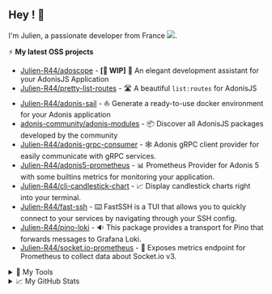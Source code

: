 ## Hey ! 🤙
<div align="">
  <p>
    I'm Julien, a passionate developer from France <img src="https://img.icons8.com/color/15/000000/france.png"/>. 
  </p>
</div>
 
⚡ **My latest OSS projects**
- [Julien-R44/adoscope](https://github.com/Julien-R44/adoscope) - **[🚧 WIP]** 🔭 An elegant development assistant for your AdonisJS Application
- [Julien-R44/pretty-list-routes](https://github.com/Julien-R44/pretty-list-routes) - 🛣️ A beautiful `list:routes` for AdonisJS
- [Julien-R44/adonis-sail](https://github.com/Julien-R44/adonis-sail) - ⛵ Generate a ready-to-use docker environment for your Adonis application
- [adonis-community/adonis-modules](https://github.com/adonisjs-community/adonis-modules) - 📦 Discover all AdonisJS packages developed by the community
- [Julien-R44/adonis-grpc-consumer](https://github.com/Julien-R44/adonis-grpc-consumer) - 🕸️ Adonis gRPC client provider for easily communicate with gRPC services.
- [Julien-R44/adonis5-prometheus](https://github.com/Julien-R44/adonis5-prometheus) - 📊 Prometheus Provider for Adonis 5 with some builtins metrics for monitoring your application.
- [Julien-R44/cli-candlestick-chart](https://github.com/Julien-R44/cli-candlestick-chart) - 📈 Display candlestick charts right into your terminal.
- [Julien-R44/fast-ssh](https://github.com/Julien-R44/fast-ssh) - ⌨️ FastSSH is a TUI that allows you to quickly connect to your services by navigating through your SSH config.
- [Julien-R44/pino-loki](https://github.com/Julien-R44/pino-loki) - 🔉 This package provides a transport for Pino that forwards messages to Grafana Loki.
- [Julien-R44/socket.io-prometheus](https://github.com/Julien-R44/socket.io-prometheus-v3) - 📡 Exposes metrics endpoint for Prometheus to collect data about Socket.io v3.

<details>
  <summary>🔧 My Tools</summary>   

  <br/>
  <table border="0">
   <tr>
      <td><h4>Front end developpement 🚀</h4></td>
      <td><h4>Back end developpement 💾</h4></td>
   </tr>
   <tr>
      <td>
        <img src ="https://img.shields.io/static/v1?label=&message=Typescript&style=flat-square&logo=typescript&color=1D1F21&" />
        <img src ="https://img.shields.io/static/v1?label=&message=Javascript&style=flat-square&logo=javascript&color=1D1F21&" />
        <img src ="https://img.shields.io/static/v1?label=&message=Vue.JS&style=flat-square&logo=Vue.js&color=1D1F21&" />
        <img src ="https://img.shields.io/static/v1?label=&message=Nuxt.js&style=flat-square&logo=Nuxt.js&color=1D1F21&" />
        <img src ="https://img.shields.io/static/v1?label=&message=React&style=flat-square&logo=React&color=1D1F21&" />
        <img src ="https://img.shields.io/static/v1?label=&message=NextJS&style=flat-square&logo=Next.js&color=1D1F21&" />
        <img src ="https://img.shields.io/static/v1?label=&message=GraphQL&style=flat-square&logo=GraphQL&color=1D1F21&" />
        <img src ="https://img.shields.io/static/v1?label=&message=Apollo&style=flat-square&logo=apollographql&color=1D1F21&" />
        <img src ="https://img.shields.io/static/v1?label=&message=Tailwind&style=flat-square&logo=TailwindCSS&color=1D1F21&" />
        <img src ="https://img.shields.io/static/v1?label=&message=WindiCSS&style=flat-square&logo=WindiCSS&color=1D1F21&" />
        <img src ="https://img.shields.io/static/v1?label=&message=PostCSS&style=flat-square&logo=PostCSS&color=1D1F21&" />
        <img src ="https://img.shields.io/static/v1?label=&message=Sass&style=flat-square&logo=Sass&color=1D1F21&" />
        <img src ="https://img.shields.io/static/v1?label=&message=Bootstrap&style=flat-square&logo=Bootstrap&color=1D1F21&" />
        <img src ="https://img.shields.io/static/v1?label=&message=Html5&style=flat-square&logo=Html5&color=1D1F21&" />
        <img src ="https://img.shields.io/static/v1?label=&message=CSS3&style=flat-square&logo=CSS3&color=1D1F21&" />
        <img src ="https://img.shields.io/static/v1?label=&message=WebGL&style=flat-square&logo=WebGL&color=1D1F21&" />
        <img src ="https://img.shields.io/static/v1?label=&message=Three.js&style=flat-square&logo=Three.js&color=1D1F21&" />
        <img src ="https://img.shields.io/static/v1?label=&message=Electron&style=flat-square&logo=Electron&color=1D1F21&" />
     </td>
      <td>
          <img src="https://img.shields.io/static/v1?label=&message=PHP&style=flat-square&logo=PHP&color=1D1F21&" />
          <img src="https://img.shields.io/static/v1?label=&message=Laravel&style=flat-square&logo=Laravel&color=1D1F21&" />
          <img src="https://img.shields.io/static/v1?label=&message=Node.JS&style=flat-square&logo=Node.JS&color=1D1F21&" />
          <img src="https://img.shields.io/static/v1?label=&message=AdonisJS&style=flat-square&logo=AdonisJS&color=1D1F21&" />
          <img src="https://img.shields.io/static/v1?label=&message=Fastify&style=flat-square&logo=Fastify&color=1D1F21&" />
          <img src="https://img.shields.io/static/v1?label=&message=PostgreSQL&style=flat-square&logo=PostgreSQL&color=1D1F21&" />
          <img src="https://img.shields.io/static/v1?label=&message=MySQL&style=flat-square&logo=MySQL&color=1D1F21&" />
          <img src="https://img.shields.io/static/v1?label=&message=Hasura&style=flat-square&logo=hasura&color=1D1F21&" />
          <img src="https://img.shields.io/static/v1?label=&message=GraphQL&style=flat-square&logo=GraphQL&color=1D1F21&" />
          <img src="https://img.shields.io/static/v1?label=&message=Timescale&style=flat-square&logo=Timescale&color=1D1F21&" />
          <img src="https://img.shields.io/static/v1?label=&message=InfluxDB&style=flat-square&logo=InfluxDB&color=1D1F21&" />
          <img src="https://img.shields.io/static/v1?label=&message=Redis&style=flat-square&logo=Redis&color=1D1F21&" />
          <img src="https://img.shields.io/static/v1?label=&message=Docker&style=flat-square&logo=Docker&color=1D1F21&" />
     </td>
   </tr>
  </table>
  
  <br/>
  <table border="0">
   <tr>
      <td><h4>Mobile developpement 📱</h4></td>
      <td><h4>Hosting 💻</h4></td>
   </tr>
   <tr>
      <td>
        <img src="https://img.shields.io/static/v1?label=&message=Nativescript&style=flat-square&logo=Nativescript&color=1D1F21&" />
        <img src="https://img.shields.io/static/v1?label=&message=Cordova&style=flat-square&logo=ApacheCordova&color=1D1F21&" />
        <img src="https://img.shields.io/static/v1?label=&message=React&style=flat-square&logo=React&color=1D1F21&" />
        <img src="https://img.shields.io/static/v1?label=&message=Quasar&style=flat-square&logo=Quasar&color=1D1F21&" />
        <img src="https://img.shields.io/static/v1?label=&message=Firebase&style=flat-square&logo=Firebase&color=1D1F21&" />
     </td>
      <td>
        <img src="https://img.shields.io/static/v1?label=&message=OVH&style=flat-square&logo=OVH&color=1D1F21&" />
        <img src="https://img.shields.io/static/v1?label=&message=Netlify&style=flat-square&logo=Netlify&color=1D1F21&" />
        <img src="https://img.shields.io/static/v1?label=&message=AWS&style=flat-square&logo=AmazonAWS&color=1D1F21&" />
        <img src="https://img.shields.io/static/v1?label=&message=Vercel&style=flat-square&logo=Vercel&color=1D1F21&" />
     </td>
   </tr>
  </table>

  <br/>
  <table border="0">
   <tr>
      <td><h4>Tools 🛠️</h4></td>
      <td><h4>Others 🤓</h4></td>
   </tr>
   <tr>
      <td>
        <img src="https://img.shields.io/static/v1?label=&message=Linux&style=flat-square&logo=Linux&color=1D1F21&" />
        <img src="https://img.shields.io/static/v1?label=&message=Windows&style=flat-square&logo=Windows&color=1D1F21&" />
        <img src="https://img.shields.io/static/v1?label=&message=VSCode&style=flat-square&logo=VisualStudioCode&color=1D1F21&" />
        <img src="https://img.shields.io/static/v1?label=&message=Notion&style=flat-square&logo=Notion&color=1D1F21&" />
        <img src="https://img.shields.io/static/v1?label=&message=GitHub&style=flat-square&logo=GitHub&color=1D1F21&" />
        <img src="https://img.shields.io/static/v1?label=&message=Gitlab&style=flat-square&logo=Gitlab&color=1D1F21&" />
        <img src="https://img.shields.io/static/v1?label=&message=Git&style=flat-square&logo=Git&color=1D1F21&" />
        <img src="https://img.shields.io/static/v1?label=&message=Postman&style=flat-square&logo=Postman&color=1D1F21&" />
        <img src="https://img.shields.io/static/v1?label=&message=Swagger&style=flat-square&logo=Swagger&color=1D1F21&" />
        <img src="https://img.shields.io/static/v1?label=&message=Clockify&style=flat-square&logo=Clockify&color=1D1F21&" />
        <img src="https://img.shields.io/static/v1?label=&message=Sentry&style=flat-square&logo=Sentry&color=1D1F21&" />
        <img src="https://img.shields.io/static/v1?label=&message=Clickup&style=flat-square&logo=Clickup&color=1D1F21&" />
        <img src="https://img.shields.io/static/v1?label=&message=Figma&style=flat-square&logo=Figma&color=1D1F21&" />
        <img src="https://img.shields.io/static/v1?label=&message=Draw.io&style=flat-square&logo=Diagrams.net&color=1D1F21&" />
        <img src="https://img.shields.io/static/v1?label=&message=Photoshop&style=flat-square&logo=adobePhotoshop&color=1D1F21&" />
        <img src="https://img.shields.io/static/v1?label=&message=Photoshop&style=flat-square&logo=adobePhotoshop&color=1D1F21&" />
        <img src="https://img.shields.io/static/v1?label=&message=Starship&style=flat-square&logo=starship&color=1D1F21&" />
        <img src="https://img.shields.io/static/v1?label=&message=pnpm&style=flat-square&logo=pnpm&color=1D1F21&" />
     </td>
      <td>
        <img src="https://img.shields.io/static/v1?label=&message=Unity&style=flat-square&logo=Unity&color=1D1F21&" />
        <img src="https://img.shields.io/static/v1?label=&message=Blender&style=flat-square&logo=Blender&color=1D1F21&" />
        <img src="https://img.shields.io/static/v1?label=&message=Stripe&style=flat-square&logo=Stripe&color=1D1F21&" />
        <img src="https://img.shields.io/static/v1?label=&message=Grafana&style=flat-square&logo=Grafana&color=1D1F21&" />
        <img src="https://img.shields.io/static/v1?label=&message=Eslint&style=flat-square&logo=Eslint&color=1D1F21&" />
        <img src="https://img.shields.io/static/v1?label=&message=Prettier&style=flat-square&logo=Prettier&color=1D1F21&" />
        <img src="https://img.shields.io/static/v1?label=&message=Shopify&style=flat-square&logo=Shopify&color=1D1F21&" />
        <img src="https://img.shields.io/static/v1?label=&message=Wordpress&style=flat-square&logo=Wordpress&color=1D1F21&" />
        <img src="https://img.shields.io/static/v1?label=&message=Woocommerce&style=flat-square&logo=Woocommerce&color=1D1F21&" />
        <img src="https://img.shields.io/static/v1?label=&message=Webflow&style=flat-square&logo=Webflow&color=1D1F21&" />
        <img src="https://img.shields.io/static/v1?label=&message=Docker&style=flat-square&logo=Docker&color=1D1F21&" />
        <img src="https://img.shields.io/static/v1?label=&message=Nginx&style=flat-square&logo=Nginx&color=1D1F21&" />
        <img src="https://img.shields.io/static/v1?label=&message=Prometheus&style=flat-square&logo=Prometheus&color=1D1F21&" />
        <img src="https://img.shields.io/static/v1?label=&message=Jest&style=flat-square&logo=Jest&color=1D1F21&" />
        <img src="https://img.shields.io/static/v1?label=&message=Cypress&style=flat-square&logo=Cypress&color=1D1F21&" />
        <img src="https://img.shields.io/static/v1?label=&message=Metabase&style=flat-square&logo=Metabase&color=1D1F21&" />
        <img src="https://img.shields.io/static/v1?label=&message=Npm&style=flat-square&logo=Npm&color=1D1F21&" />
        <img src="https://img.shields.io/static/v1?label=&message=Yarn&style=flat-square&logo=Yarn&color=1D1F21&" />
        <img src="https://img.shields.io/static/v1?label=&message=Pusher&style=flat-square&logo=Pusher&color=1D1F21&" />
        <img src="https://img.shields.io/static/v1?label=&message=Sonarlint&style=flat-square&logo=Sonarlint&color=1D1F21&" />
        <img src="https://img.shields.io/static/v1?label=&message=Socket.IO&style=flat-square&logo=Socket.IO&color=1D1F21&" />
        <img src="https://img.shields.io/static/v1?label=&message=Storybook&style=flat-square&logo=Storybook&color=1D1F21&" />
        <img src="https://img.shields.io/static/v1?label=&message=Vite&style=flat-square&logo=Vite&color=1D1F21&" />
        <img src="https://img.shields.io/static/v1?label=&message=Webpack&style=flat-square&logo=Webpack&color=1D1F21&" />
        <img src="https://img.shields.io/static/v1?label=&message=ZeroMQ&style=flat-square&logo=ZeroMQ&color=1D1F21&" />
     </td>
   </tr>
  </table>
</details>

<details>
  <summary>📈 My GitHub Stats</summary> 
  <h2>&#x1f4c8; GitHub Stats</h2>

  <a href="https://github.com/Julien-R44">
    <img align="center" src="https://github-readme-stats.vercel.app/api/top-langs/?username=julien-r44&&hide=html,makefile,c%2B%2B,c,vcl,groff,dockerfile,shell,objective-c&title_color=ffffff&text_color=c9cacc&icon_color=2bbc8a&bg_color=1d1f21&count_private=true&langs_count=3" />
  </a>
  &nbsp;&nbsp;
  <a href="https://github.com/Julien-R44">
    <img align="center" src="https://github-readme-stats.vercel.app/api?username=julien-r44&show_icons=true&line_height=27&count_private=true&title_color=ffffff&text_color=c9cacc&icon_color=2bbc8a&bg_color=1d1f21" />
  </a>
  <br/><br/>
  <img src="https://activity-graph.herokuapp.com/graph?username=julien-r44&theme=xcode" />
</details>
